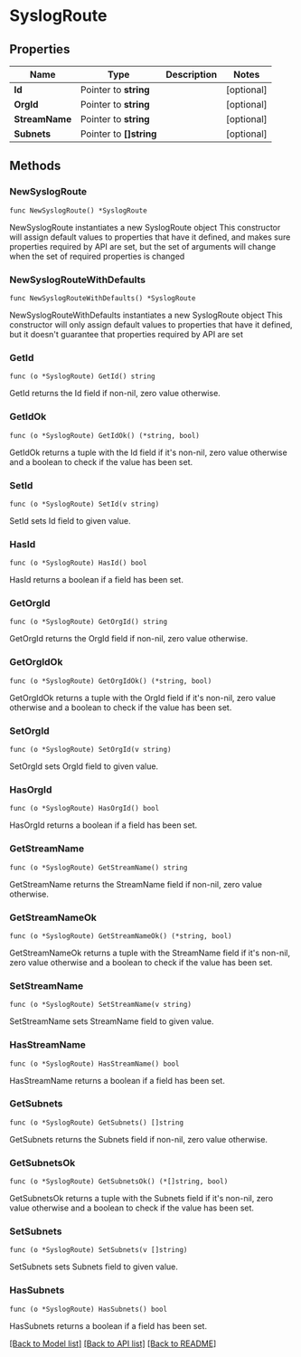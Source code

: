 # SyslogRoute

## Properties

Name | Type | Description | Notes
------------ | ------------- | ------------- | -------------
**Id** | Pointer to **string** |  | [optional] 
**OrgId** | Pointer to **string** |  | [optional] 
**StreamName** | Pointer to **string** |  | [optional] 
**Subnets** | Pointer to **[]string** |  | [optional] 

## Methods

### NewSyslogRoute

`func NewSyslogRoute() *SyslogRoute`

NewSyslogRoute instantiates a new SyslogRoute object
This constructor will assign default values to properties that have it defined,
and makes sure properties required by API are set, but the set of arguments
will change when the set of required properties is changed

### NewSyslogRouteWithDefaults

`func NewSyslogRouteWithDefaults() *SyslogRoute`

NewSyslogRouteWithDefaults instantiates a new SyslogRoute object
This constructor will only assign default values to properties that have it defined,
but it doesn't guarantee that properties required by API are set

### GetId

`func (o *SyslogRoute) GetId() string`

GetId returns the Id field if non-nil, zero value otherwise.

### GetIdOk

`func (o *SyslogRoute) GetIdOk() (*string, bool)`

GetIdOk returns a tuple with the Id field if it's non-nil, zero value otherwise
and a boolean to check if the value has been set.

### SetId

`func (o *SyslogRoute) SetId(v string)`

SetId sets Id field to given value.

### HasId

`func (o *SyslogRoute) HasId() bool`

HasId returns a boolean if a field has been set.

### GetOrgId

`func (o *SyslogRoute) GetOrgId() string`

GetOrgId returns the OrgId field if non-nil, zero value otherwise.

### GetOrgIdOk

`func (o *SyslogRoute) GetOrgIdOk() (*string, bool)`

GetOrgIdOk returns a tuple with the OrgId field if it's non-nil, zero value otherwise
and a boolean to check if the value has been set.

### SetOrgId

`func (o *SyslogRoute) SetOrgId(v string)`

SetOrgId sets OrgId field to given value.

### HasOrgId

`func (o *SyslogRoute) HasOrgId() bool`

HasOrgId returns a boolean if a field has been set.

### GetStreamName

`func (o *SyslogRoute) GetStreamName() string`

GetStreamName returns the StreamName field if non-nil, zero value otherwise.

### GetStreamNameOk

`func (o *SyslogRoute) GetStreamNameOk() (*string, bool)`

GetStreamNameOk returns a tuple with the StreamName field if it's non-nil, zero value otherwise
and a boolean to check if the value has been set.

### SetStreamName

`func (o *SyslogRoute) SetStreamName(v string)`

SetStreamName sets StreamName field to given value.

### HasStreamName

`func (o *SyslogRoute) HasStreamName() bool`

HasStreamName returns a boolean if a field has been set.

### GetSubnets

`func (o *SyslogRoute) GetSubnets() []string`

GetSubnets returns the Subnets field if non-nil, zero value otherwise.

### GetSubnetsOk

`func (o *SyslogRoute) GetSubnetsOk() (*[]string, bool)`

GetSubnetsOk returns a tuple with the Subnets field if it's non-nil, zero value otherwise
and a boolean to check if the value has been set.

### SetSubnets

`func (o *SyslogRoute) SetSubnets(v []string)`

SetSubnets sets Subnets field to given value.

### HasSubnets

`func (o *SyslogRoute) HasSubnets() bool`

HasSubnets returns a boolean if a field has been set.


[[Back to Model list]](../README.md#documentation-for-models) [[Back to API list]](../README.md#documentation-for-api-endpoints) [[Back to README]](../README.md)


